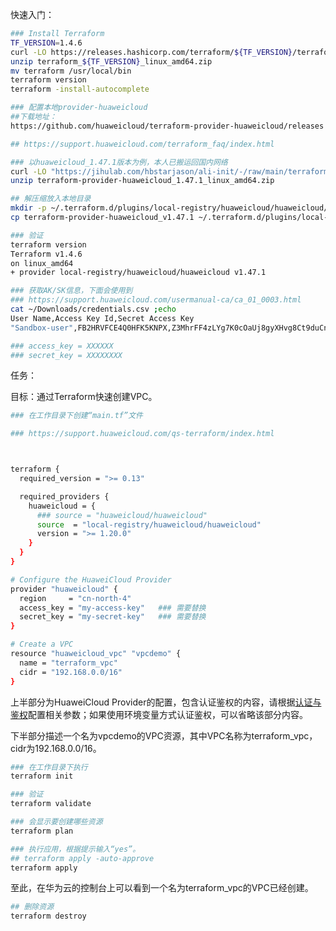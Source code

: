 快速入门：

```bash
### Install Terraform
TF_VERSION=1.4.6
curl -LO https://releases.hashicorp.com/terraform/${TF_VERSION}/terraform_${TF_VERSION}_linux_amd64.zip
unzip terraform_${TF_VERSION}_linux_amd64.zip
mv terraform /usr/local/bin
terraform version   
terraform -install-autocomplete

```


```bash
### 配置本地provider-huaweicloud
##下载地址：
https://github.com/huaweicloud/terraform-provider-huaweicloud/releases  

## https://support.huaweicloud.com/terraform_faq/index.html

### 以huaweicloud_1.47.1版本为例，本人已搬运回国内网络
curl -LO "https://jihulab.com/hbstarjason/ali-init/-/raw/main/terraform-provider-huaweicloud_1.47.1_linux_amd64.zip"
unzip terraform-provider-huaweicloud_1.47.1_linux_amd64.zip

## 解压缩放入本地目录
mkdir -p ~/.terraform.d/plugins/local-registry/huaweicloud/huaweicloud/1.47.1/linux_amd64/
cp terraform-provider-huaweicloud_v1.47.1 ~/.terraform.d/plugins/local-registry/huaweicloud/huaweicloud/1.47.1/linux_amd64/

### 验证
terraform version 
Terraform v1.4.6
on linux_amd64
+ provider local-registry/huaweicloud/huaweicloud v1.47.1

```


```bash
### 获取AK/SK信息，下面会使用到
### https://support.huaweicloud.com/usermanual-ca/ca_01_0003.html
cat ~/Downloads/credentials.csv ;echo
User Name,Access Key Id,Secret Access Key
"Sandbox-user",FB2HRVFCE4Q0HFK5KNPX,Z3MhrFF4zLYg7K0cOaUj8gyXHvg8Ct9duCneWyBn

### access_key = XXXXXX
### secret_key = XXXXXXXX
```

任务：

目标：通过Terraform快速创建VPC。

```bash
### 在工作目录下创建“main.tf”文件

### https://support.huaweicloud.com/qs-terraform/index.html



terraform {
  required_version = ">= 0.13"

  required_providers {
    huaweicloud = {
      ### source = "huaweicloud/huaweicloud"
      source  = "local-registry/huaweicloud/huaweicloud"
      version = ">= 1.20.0"
    }
  }
}

# Configure the HuaweiCloud Provider
provider "huaweicloud" {
  region     = "cn-north-4"
  access_key = "my-access-key"   ### 需要替换
  secret_key = "my-secret-key"   ### 需要替换
}

# Create a VPC
resource "huaweicloud_vpc" "vpcdemo" {
  name = "terraform_vpc"
  cidr = "192.168.0.0/16"
}

```


上半部分为HuaweiCloud Provider的配置，包含认证鉴权的内容，请根据[认证与鉴权](https://support.huaweicloud.com/qs-terraform/index.html#index__section10626219155518)配置相关参数；如果使用环境变量方式认证鉴权，可以省略该部分内容。

下半部分描述一个名为vpcdemo的VPC资源，其中VPC名称为terraform_vpc，cidr为192.168.0.0/16。

```bash
### 在工作目录下执行
terraform init

### 验证
terraform validate

### 会显示要创建哪些资源
terraform plan

### 执行应用，根据提示输入“yes”。
## terraform apply -auto-approve
terraform apply

```


至此，在华为云的控制台上可以看到一个名为terraform_vpc的VPC已经创建。

```bash
## 删除资源
terraform destroy

```


